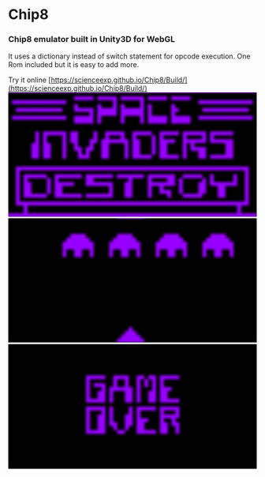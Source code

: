 # Chip8 
<H3>Chip8 emulator built in Unity3D for WebGL</H3>

It uses a dictionary instead of switch statement for opcode execution. One Rom included but it is easy to add more.

Try it online [https://scienceexp.github.io/Chip8/Build/](https://scienceexp.github.io/Chip8/Build/)
![Chip8 Unity3D WebGL Emulator](Images/Chip_8.jpg)
![Chip8 Unity3D WebGL Emulator](Images/Chip8.jpg)
![Chip8 Unity3D WebGL Emulator](Images/Chip__8.jpg)
